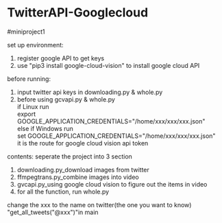 # TwitterAPI-Googlecloud
#miniproject1

set up environment:
1. register google API to get keys<br>
2. use "pip3 install google-cloud-vision" to install google cloud API<br>

before running:
1. input twitter api keys in downloading.py & whole.py<br>
2. before using gcvapi.py & whole.py      
   if Linux run<br>
   export GOOGLE_APPLICATION_CREDENTIALS="/home/xxx/xxx/xxx.json"<br>
   else if Windows run<br>
   set GOOGLE_APPLICATION_CREDENTIALS="/home/xxx/xxx/xxx.json"<br>
   it is the route for google cloud vision api token

contents: seperate the project into 3 section
1. downloading.py_download images from twitter
2. ffmpegtrans.py_combine images into video
3. gvcapi.py_using google cloud vision to figure out the items in video
4. for all the function, run whole.py

change the xxx to the name on twitter(the one you want to know)  "get_all_tweets("@xxx")"in main
